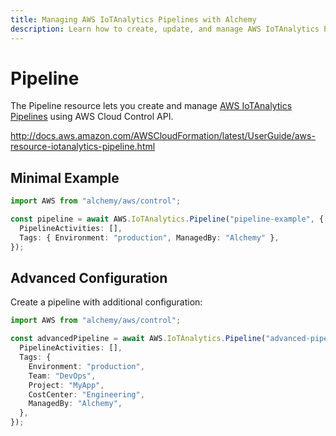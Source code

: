 ```yaml
---
title: Managing AWS IoTAnalytics Pipelines with Alchemy
description: Learn how to create, update, and manage AWS IoTAnalytics Pipelines using Alchemy Cloud Control.
---
```


# Pipeline

The Pipeline resource lets you create and manage [AWS IoTAnalytics Pipelines](https://docs.aws.amazon.com/iotanalytics/latest/userguide/) using AWS Cloud Control API.

http://docs.aws.amazon.com/AWSCloudFormation/latest/UserGuide/aws-resource-iotanalytics-pipeline.html

## Minimal Example

```ts
import AWS from "alchemy/aws/control";

const pipeline = await AWS.IoTAnalytics.Pipeline("pipeline-example", {
  PipelineActivities: [],
  Tags: { Environment: "production", ManagedBy: "Alchemy" },
});
```

## Advanced Configuration

Create a pipeline with additional configuration:

```ts
import AWS from "alchemy/aws/control";

const advancedPipeline = await AWS.IoTAnalytics.Pipeline("advanced-pipeline", {
  PipelineActivities: [],
  Tags: {
    Environment: "production",
    Team: "DevOps",
    Project: "MyApp",
    CostCenter: "Engineering",
    ManagedBy: "Alchemy",
  },
});
```

